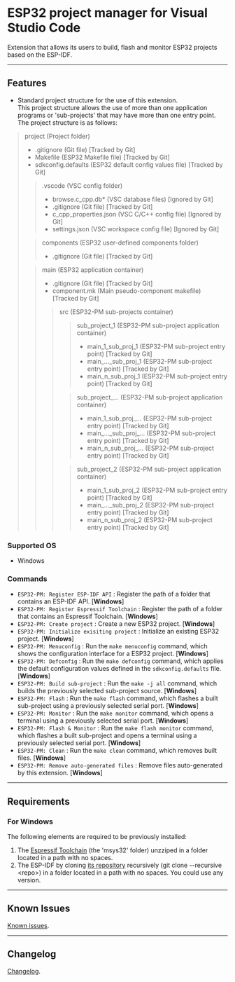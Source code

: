 <!-- ** DOCUMENTATION STEPS ** -->
<!-- STEP1: Update README.md -->
<!-- STEP2: Update CHANGELOG.md -->

<!-- TODO: Define the "licence" field of the "package.json" file. -->
<!-- TODO: Define the icon of the extension. -->

# ESP32 project manager for Visual Studio Code

Extension that allows its users to build, flash and monitor ESP32 projects based on the ESP-IDF.

----------

## Features

- Standard project structure for the use of this extension.\
This project structure allows the use of more than one application programs or 'sub-projects' that may have more than one entry point.\
The project structure is as follows:

>project (Project folder)
>
>- .gitignore (Git file) [Tracked by Git]
>- Makefile (ESP32 Makefile file) [Tracked by Git]
>- sdkconfig.defaults (ESP32 default config values file) [Tracked by Git]
>
>>.vscode (VSC config folder)
>>
>>- browse.c_cpp.db* (VSC database files) [Ignored by Git]
>>- .gitignore (Git file) [Tracked by Git]
>>- c_cpp_properties.json (VSC C/C++ config file) [Ignored by Git]
>>- settings.json (VSC workspace config file) [Ignored by Git]
>>
>
>
>>components (ESP32 user-defined components folder)
>>
>>- .gitignore (Git file) [Tracked by Git]
>>
>
>>main (ESP32 application container)
>>
>>- .gitignore (Git file) [Tracked by Git]
>>- component.mk (Main pseudo-component makefile) [Tracked by Git]
>>
>>>src (ESP32-PM sub-projects container)
>>>
>>>>sub_project_1 (ESP32-PM sub-project application container)
>>>>
>>>>- main_1_sub_proj_1 (ESP32-PM sub-project entry point) [Tracked by Git]
>>>>- main_..._sub_proj_1 (ESP32-PM sub-project entry point) [Tracked by Git]
>>>>- main_n_sub_proj_1 (ESP32-PM sub-project entry point) [Tracked by Git]
>>>>
>>>
>>>
>>>>sub_project_... (ESP32-PM sub-project application container)
>>>>
>>>>- main_1_sub_proj_... (ESP32-PM sub-project entry point) [Tracked by Git]
>>>>- main_...\_sub_proj\_... (ESP32-PM sub-project entry point) [Tracked by Git]
>>>>- main_n_sub_proj_... (ESP32-PM sub-project entry point) [Tracked by Git]
>>>>
>>>
>>>
>>>>sub_project_2 (ESP32-PM sub-project application container)
>>>>
>>>>- main_1_sub_proj_2 (ESP32-PM sub-project entry point) [Tracked by Git]
>>>>- main_..._sub_proj_2 (ESP32-PM sub-project entry point) [Tracked by Git]
>>>>- main_n_sub_proj_2 (ESP32-PM sub-project entry point) [Tracked by Git]
>>>>
>>>
>>
> 

### Supported OS

- Windows

### Commands

- `ESP32-PM: Register ESP-IDF API` : Register the path of a folder that contains an ESP-IDF API. [**Windows**]
- `ESP32-PM: Register Espressif Toolchain` : Register the path of a folder that contains an Espressif Toolchain. [**Windows**]
- `ESP32-PM: Create project` : Create a new ESP32 project. [**Windows**]
- `ESP32-PM: Initialize exisiting project` : Initialize an existing ESP32 project. [**Windows**]
- `ESP32-PM: Menuconfig` : Run the `make menuconfig` command, which shows the configuration interface for a ESP32 project. [**Windows**]
- `ESP32-PM: Defconfig` : Run the `make defconfig` command, which applies the default configuration values defined in the `sdkconfig.defaults` file. [**Windows**]
- `ESP32-PM: Build sub-project` : Run the `make -j all` command, which builds the previously selected sub-project source. [**Windows**]
- `ESP32-PM: Flash` : Run the `make flash` command, which flashes a built sub-project using a previously selected serial port. [**Windows**]
- `ESP32-PM: Monitor` : Run the `make monitor` command, which opens a terminal using a previously selected serial port. [**Windows**]
- `ESP32-PM: Flash & Monitor` : Run the `make flash monitor` command, which flashes a built sub-project and opens a terminal using a previously selected serial port. [**Windows**]
- `ESP32-PM: Clean` : Run the `make clean` command, which removes built files. [**Windows**]
- `ESP32-PM: Remove auto-generated files` : Remove files auto-generated by this extension. [**Windows**]

----------

## Requirements

### For Windows

The following elements are required to be previously installed:

1. The [Espressif Toolchain](https://dl.espressif.com/dl/esp32_win32_msys2_environment_and_toolchain-20190611.zip) (the 'msys32' folder) unzziped in a folder located in a path with no spaces.
2. The ESP-IDF by cloning [its repository](https://github.com/espressif/esp-idf) recursively (git clone --recursive \<repo\>) in a folder located in a path with no spaces. You could use any version.

----------

## Known Issues

[Known issues](https://github.com/mrverdant13/esp32-pm-vsc-extension/issues).

----------

## Changelog

[Changelog](https://github.com/mrverdant13/esp32-pm-vsc-extension/blob/master/CHANGELOG.md).